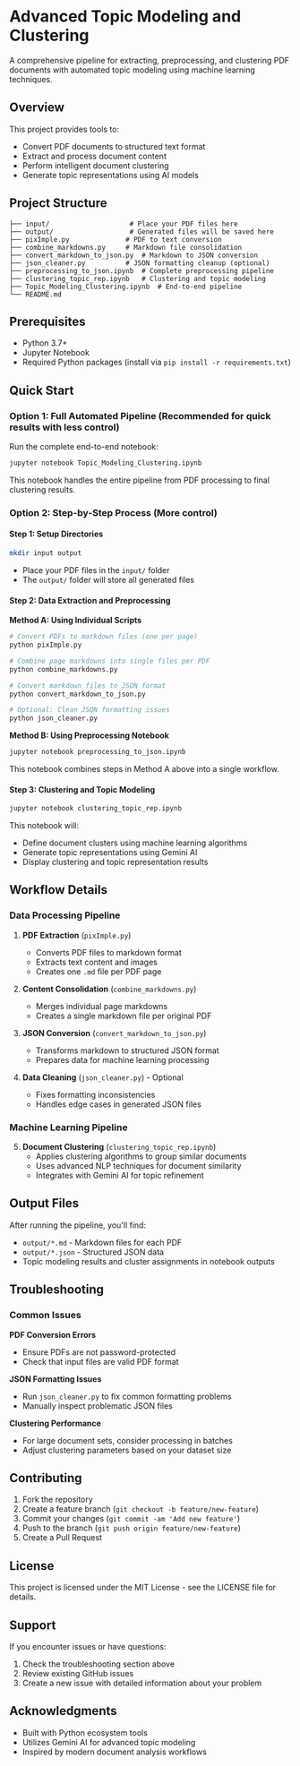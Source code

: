 # Advanced Topic Modeling and Clustering

A comprehensive pipeline for extracting, preprocessing, and clustering PDF documents with automated topic modeling using machine learning techniques.

## Overview

This project provides tools to:
- Convert PDF documents to structured text format
- Extract and process document content
- Perform intelligent document clustering
- Generate topic representations using AI models

## Project Structure

```
├── input/                    # Place your PDF files here
├── output/                   # Generated files will be saved here
├── pixImple.py              # PDF to text conversion
├── combine_markdowns.py     # Markdown file consolidation
├── convert_markdown_to_json.py  # Markdown to JSON conversion
├── json_cleaner.py          # JSON formatting cleanup (optional)
├── preprocessing_to_json.ipynb  # Complete preprocessing pipeline
├── clustering_topic_rep.ipynb   # Clustering and topic modeling
├── Topic_Modeling_Clustering.ipynb  # End-to-end pipeline
└── README.md
```

## Prerequisites

- Python 3.7+
- Jupyter Notebook
- Required Python packages (install via `pip install -r requirements.txt`)

## Quick Start

### Option 1: Full Automated Pipeline (Recommended for quick results with less control)

Run the complete end-to-end notebook:
```bash
jupyter notebook Topic_Modeling_Clustering.ipynb
```

This notebook handles the entire pipeline from PDF processing to final clustering results.

### Option 2: Step-by-Step Process (More control)

#### Step 1: Setup Directories
```bash
mkdir input output
```
- Place your PDF files in the `input/` folder
- The `output/` folder will store all generated files

#### Step 2: Data Extraction and Preprocessing

**Method A: Using Individual Scripts**
```bash
# Convert PDFs to markdown files (one per page)
python pixImple.py

# Combine page markdowns into single files per PDF
python combine_markdowns.py

# Convert markdown files to JSON format
python convert_markdown_to_json.py

# Optional: Clean JSON formatting issues
python json_cleaner.py
```

**Method B: Using Preprocessing Notebook**
```bash
jupyter notebook preprocessing_to_json.ipynb
```
This notebook combines steps in Method A above into a single workflow.

#### Step 3: Clustering and Topic Modeling
```bash
jupyter notebook clustering_topic_rep.ipynb
```

This notebook will:
- Define document clusters using machine learning algorithms
- Generate topic representations using Gemini AI
- Display clustering and topic representation results

## Workflow Details

### Data Processing Pipeline

1. **PDF Extraction** (`pixImple.py`)
   - Converts PDF files to markdown format
   - Extracts text content and images
   - Creates one `.md` file per PDF page

2. **Content Consolidation** (`combine_markdowns.py`)
   - Merges individual page markdowns
   - Creates a single markdown file per original PDF

3. **JSON Conversion** (`convert_markdown_to_json.py`)
   - Transforms markdown to structured JSON format
   - Prepares data for machine learning processing

4. **Data Cleaning** (`json_cleaner.py`) - Optional
   - Fixes formatting inconsistencies
   - Handles edge cases in generated JSON files

### Machine Learning Pipeline

5. **Document Clustering** (`clustering_topic_rep.ipynb`)
   - Applies clustering algorithms to group similar documents
   - Uses advanced NLP techniques for document similarity
   - Integrates with Gemini AI for topic refinement

## Output Files

After running the pipeline, you'll find:
- `output/*.md` - Markdown files for each PDF
- `output/*.json` - Structured JSON data
- Topic modeling results and cluster assignments in notebook outputs

## Troubleshooting

### Common Issues

**PDF Conversion Errors**
- Ensure PDFs are not password-protected
- Check that input files are valid PDF format

**JSON Formatting Issues**
- Run `json_cleaner.py` to fix common formatting problems
- Manually inspect problematic JSON files

**Clustering Performance**
- For large document sets, consider processing in batches
- Adjust clustering parameters based on your dataset size

## Contributing

1. Fork the repository
2. Create a feature branch (`git checkout -b feature/new-feature`)
3. Commit your changes (`git commit -am 'Add new feature'`)
4. Push to the branch (`git push origin feature/new-feature`)
5. Create a Pull Request

## License

This project is licensed under the MIT License - see the LICENSE file for details.

## Support

If you encounter issues or have questions:
1. Check the troubleshooting section above
2. Review existing GitHub issues
3. Create a new issue with detailed information about your problem

## Acknowledgments

- Built with Python ecosystem tools
- Utilizes Gemini AI for advanced topic modeling
- Inspired by modern document analysis workflows
